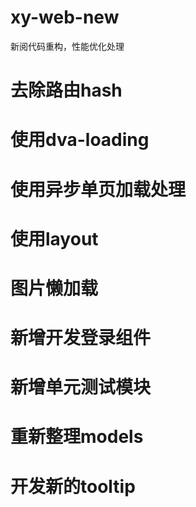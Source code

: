 # xy-web-new
新阅代码重构，性能优化处理


# 去除路由hash
# 使用dva-loading
# 使用异步单页加载处理
# 使用layout
# 图片懒加载
# 新增开发登录组件
# 新增单元测试模块
# 重新整理models
# 开发新的tooltip